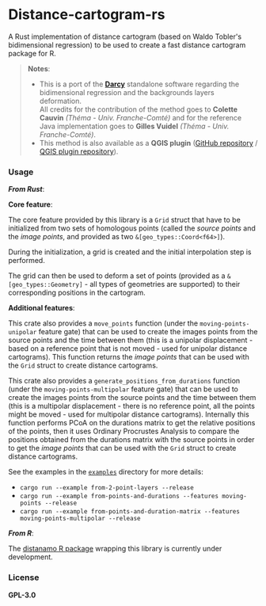 # Distance-cartogram-rs

A Rust implementation of distance cartogram (based on Waldo Tobler's bidimensional regression) to be used to create a fast distance cartogram package for R.


> **Notes**:
> - This is a port of the **[Darcy](https://thema.univ-fcomte.fr/productions/software/darcy/)** standalone software regarding the bidimensional regression and the backgrounds layers deformation.  
All credits for the contribution of the method goes to **Colette Cauvin** *(Théma - Univ. Franche-Comté)* and for the reference Java implementation goes to **Gilles Vuidel** *(Théma - Univ. Franche-Comté)*.
> - This method is also available as a **QGIS plugin** ([GitHub repository](https://github.com/mthh/QgisDistanceCartogramPlugin) / [QGIS plugin repository](https://plugins.qgis.org/plugins/dist_cartogram/)).

### Usage

_**From Rust**_:

**Core feature**:

The core feature provided by this library is a `Grid` struct that have to be initialized from two sets of homologous
points (called the *source points* and the *image points*, and provided as two `&[geo_types::Coord<f64>]`).

During the initialization, a grid is created and the initial interpolation step is performed.

The grid can then be used to deform a set of points (provided as a `&[geo_types::Geometry]` - all types of geometries
are supported) to their corresponding positions in the cartogram.

**Additional features**:

This crate also provides a `move_points` function (under the `moving-points-unipolar` feature gate) that can be used to create
the images points from the source points and the time between them (this is a unipolar displacement - based on a reference point that is
not moved - used for unipolar distance cartograms).
This function returns the *image points* that can be used with the `Grid` struct to create distance cartograms.

This crate also provides a `generate_positions_from_durations` function (under the `moving-points-multipolar` feature gate) that can be used to create
the images points from the source points and the time between them (this is a multipolar displacement - there is no reference point, all the points might be moved - used for multipolar distance cartograms).
Internally this function performs PCoA on the durations matrix to get the relative positions of the points, then it
uses Ordinary Procrustes Analysis to compare the positions obtained from the durations matrix with the source points 
in order to get the *image points* that can be used with the `Grid` struct to create distance cartograms.

See the examples in the [`examples`](./examples) directory for more details:

- `cargo run --example from-2-point-layers --release`
- `cargo run --example from-points-and-durations --features moving-points --release`
- `cargo run --example from-points-and-duration-matrix --features moving-points-multipolar --release`

_**From R**_:

The [distanamo R package](https://github.com/riatelab/distanamo) wrapping this library is currently under development.

### License

**GPL-3.0**
